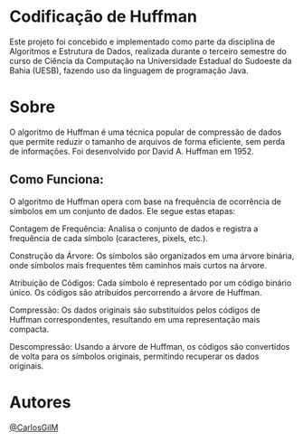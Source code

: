 # Codificação de Huffman
 Este projeto foi concebido e implementado como parte da disciplina de Algoritmos e Estrutura de Dados, realizada durante o terceiro semestre do curso de Ciência da Computação na Universidade Estadual do Sudoeste da Bahia (UESB), fazendo uso da linguagem de programação Java.

# Sobre
O algoritmo de Huffman é uma técnica popular de compressão de dados que permite reduzir o tamanho de arquivos de forma eficiente, sem perda de informações. Foi desenvolvido por David A. Huffman em 1952.

## Como Funciona:
O algoritmo de Huffman opera com base na frequência de ocorrência de símbolos em um conjunto de dados. Ele segue estas etapas:

Contagem de Frequência: Analisa o conjunto de dados e registra a frequência de cada símbolo (caracteres, pixels, etc.).

Construção da Árvore: Os símbolos são organizados em uma árvore binária, onde símbolos mais frequentes têm caminhos mais curtos na árvore.

Atribuição de Códigos: Cada símbolo é representado por um código binário único. Os códigos são atribuídos percorrendo a árvore de Huffman.

Compressão: Os dados originais são substituídos pelos códigos de Huffman correspondentes, resultando em uma representação mais compacta.

Descompressão: Usando a árvore de Huffman, os códigos são convertidos de volta para os símbolos originais, permitindo recuperar os dados originais.

# Autores
[@CarlosGilM](https://github.com/CarlosGilM)
